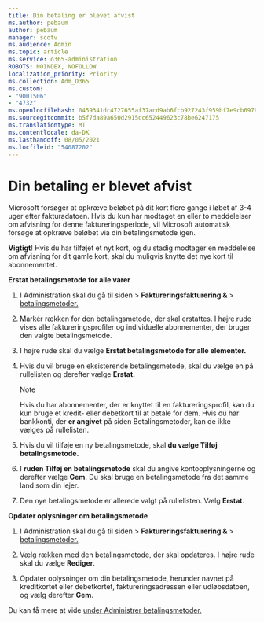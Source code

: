```yaml
---
title: Din betaling er blevet afvist
ms.author: pebaum
author: pebaum
manager: scotv
ms.audience: Admin
ms.topic: article
ms.service: o365-administration
ROBOTS: NOINDEX, NOFOLLOW
localization_priority: Priority
ms.collection: Adm_O365
ms.custom:
- "9001506"
- "4732"
ms.openlocfilehash: 0459341dc4727655af37acd9ab6fcb927243f959bf7e9cb69787e3813658342d
ms.sourcegitcommit: b5f7da89a650d2915dc652449623c78be6247175
ms.translationtype: MT
ms.contentlocale: da-DK
ms.lasthandoff: 08/05/2021
ms.locfileid: "54087202"
---
```

# <a name="your-payment-was-declined"></a>Din betaling er blevet afvist

Microsoft forsøger at opkræve beløbet på dit kort flere gange i løbet af 3-4 uger efter fakturadatoen.  Hvis du kun har modtaget en eller to meddelelser om afvisning for denne faktureringsperiode, vil Microsoft automatisk forsøge at opkræve beløbet via din betalingsmetode igen.  

**Vigtigt**! Hvis du har tilføjet et nyt kort, og du stadig modtager en meddelelse om afvisning for dit gamle kort, skal du muligvis knytte det nye kort til abonnementet.

**Erstat betalingsmetode for alle varer**

1. I Administration skal du gå til siden  >  **Faktureringsfakturering &**  >  [betalingsmetoder.](https://go.microsoft.com/fwlink/p/?linkid=2018806)

2. Markér rækken for den betalingsmetode, der skal erstattes. I højre rude vises alle faktureringsprofiler og individuelle abonnementer, der bruger den valgte betalingsmetode.

3. I højre rude skal du vælge **Erstat betalingsmetode for alle elementer.**

4. Hvis du vil bruge en eksisterende betalingsmetode, skal du vælge en på rullelisten og derefter vælge **Erstat.**

    > [!NOTE]
    > Hvis du har abonnementer, der er knyttet til en faktureringsprofil, kan du kun bruge et kredit- eller debetkort til at betale for dem. Hvis du har bankkonti, der **er angivet** på siden Betalingsmetoder, kan de ikke vælges på rullelisten.

5. Hvis du vil tilføje en ny betalingsmetode, skal **du vælge Tilføj betalingsmetode.**

6. I **ruden Tilføj en betalingsmetode** skal du angive kontooplysningerne og derefter vælge **Gem**. Du skal bruge en betalingsmetode fra det samme land som din lejer.

7. Den nye betalingsmetode er allerede valgt på rullelisten. Vælg **Erstat**.

**Opdater oplysninger om betalingsmetode**

1. I Administration skal du gå til siden  >  **Faktureringsfakturering &**  >  [betalingsmetoder.](https://go.microsoft.com/fwlink/p/?linkid=2018806)

2. Vælg rækken med den betalingsmetode, der skal opdateres. I højre rude skal du vælge **Rediger**.

3. Opdater oplysninger om din betalingsmetode, herunder navnet på kreditkortet eller debetkortet, faktureringsadressen eller udløbsdatoen, og vælg derefter **Gem**.

Du kan få mere at vide [under Administrer betalingsmetoder.](https://docs.microsoft.com/microsoft-365/commerce/billing-and-payments/manage-payment-methods)
